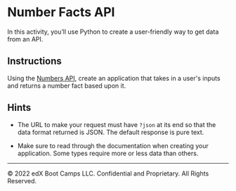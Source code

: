 # Number Facts API

In this activity, you’ll use Python to create a user-friendly way to get data from an API.

## Instructions

Using the [Numbers API](http://numbersapi.com), create an application that takes in a user's inputs and returns a number fact based upon it.

## Hints

* The URL to make your request must have `?json` at its end so that the data format returned is JSON. The default response is pure text.

* Make sure to read through the documentation when creating your application. Some types require more or less data than others.

- - -

© 2022 edX Boot Camps LLC. Confidential and Proprietary. All Rights Reserved.
